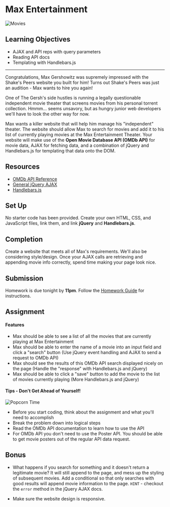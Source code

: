 # Max Entertainment

![Movies](https://i.giphy.com/3o6Ztl7RvfwCp9mqhW.gif)

## Learning Objectives

* AJAX and API reps with query parameters
* Reading API docs
* Templating with Handlebars.js

___

Congratulations, Max Gershowitz was supremely impressed with the Shake's Peers website you built for him! Turns out Shake's Peers was just an audition - Max wants to hire you again!

One of The Gersh's side hustles is running a legally questionable independent movie theater that screens movies from his personal torrent collection. Hmmm... seems unsavory, but as hungry junior web developers we'll have to look the other way for now.

Max wants a killer website that will help him manage his "independent" theater. The website should allow Max to search for movies and add it to his list of currently playing movies at the Max Entertainment Theater. Your website will make use of the **Open Movie Database API (OMDb API)** for movie data, AJAX for fetching data, and a combination of jQuery and Handlebars.js for templating that data onto the DOM.

## Resources

* [OMDb API Reference](https://www.omdbapi.com/)
* [General jQuery AJAX](http://api.jquery.com/jquery.ajax/)
* [Handlebars.js](http://handlebarsjs.com/)

## Set Up

No starter code has been provided. Create your own HTML, CSS, and JavaScript files, link them, and link **jQuery** and **Handlebars.js**.

## Completion

Create a website that meets all of Max's requirements. We'll also be considering style/design. Once your AJAX calls are retrieving and appending movie info correctly, spend time making your page look nice.

## Submission

Homework is due tonight by **11pm**. Follow the [Homework Guide](https://git.generalassemb.ly/nyc-wdi-fisher/student-resources/blob/master/homework-guide.md) for instructions.

## Assignment

#### Features

* Max should be able to see a list of all the movies that are currently playing at Max Entertainment
* Max should be able to enter the name of a movie into an input field and click a "search" button (Use jQuery event handling and AJAX to send a request to OMDb API)
* Max should see the results of this OMDb API search displayed nicely on the page (Handle the "response" with Handlebars.js and jQuery)
* Max should be able to click a "save" button to add the movie to the list of movies currently playing (More Handlebars.js and jQuery)

#### Tips - Don't Get Ahead of Yourself!

![Popcorn Time](https://i.giphy.com/7b6qWQONCKRIQ.gif)

* Before you start coding, think about the assignment and what you'll need to accomplish
* Break the problem down into logical steps
* Read the OMDb API documentation to learn how to use the API
* For OMDb API you don't need to use the Poster API. You should be able to get movie posters out of the regular API data request.

## Bonus

* What happens if you search for something and it doesn't return a legitimate movie? It will still append to the page, and mess up the styling of subsequent movies. Add a conditional so that only searches with good results will append movie information to the page. `HINT` - checkout the `error` method in the jQuery AJAX docs.

* Make sure the website design is responsive.